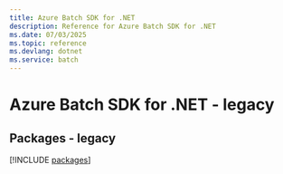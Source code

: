 ```yaml
---
title: Azure Batch SDK for .NET
description: Reference for Azure Batch SDK for .NET
ms.date: 07/03/2025
ms.topic: reference
ms.devlang: dotnet
ms.service: batch
---
```

# Azure Batch SDK for .NET - legacy
## Packages - legacy
[!INCLUDE [packages](batch-index.md)]